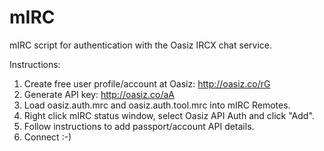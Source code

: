 # mIRC

mIRC script for authentication with the Oasiz IRCX chat service.

Instructions:

1. Create free user profile/account at Oasiz: http://oasiz.co/rG
2. Generate API key: http://oasiz.co/aA
3. Load oasiz.auth.mrc and oasiz.auth.tool.mrc into mIRC Remotes.
4. Right click mIRC status window, select Oasiz API Auth and click "Add".
5. Follow instructions to add passport/account API details.
6. Connect :-)
